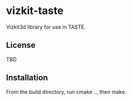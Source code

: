 vizkit-taste
=============
Vizkit3d library for use in TASTE.

License
-------
TBD

Installation
------------
From the build directory, run cmake .., then make.

